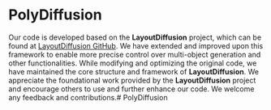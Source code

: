 # PolyDiffusion



 Our code is developed based on the **LayoutDiffusion** project, which can be found at [LayoutDiffusion GitHub](https://github.com/ZGCTroy/LayoutDiffusion). We have extended and improved upon this framework to enable more precise control over multi-object generation and other functionalities. While modifying and optimizing the original code, we have maintained the core structure and framework of **LayoutDiffusion**. We appreciate the foundational work provided by the **LayoutDiffusion** project and encourage others to use and further enhance our code. We welcome any feedback and contributions.# PolyDiffusion
# 
